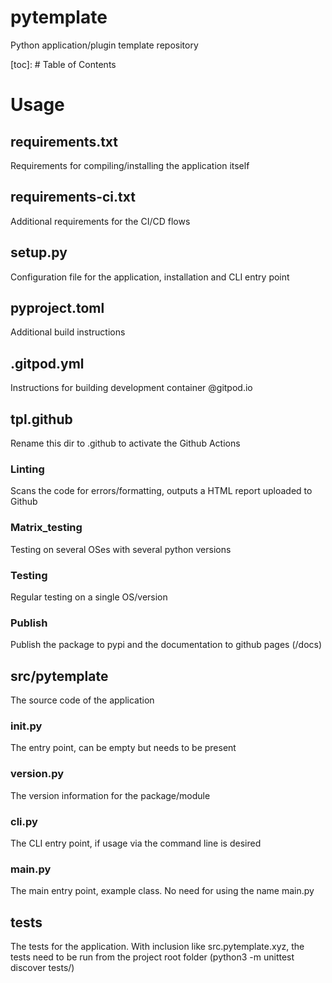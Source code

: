 # pytemplate
Python application/plugin template repository

[toc]: # Table of Contents

# Usage
## requirements.txt
Requirements for compiling/installing the application itself

## requirements-ci.txt
Additional requirements for the CI/CD flows

## setup.py
Configuration file for the application, installation and CLI entry point

## pyproject.toml
Additional build instructions

## .gitpod.yml
Instructions for building development container @gitpod.io

## tpl.github
Rename this dir to .github to activate the Github Actions

### Linting
Scans the code for errors/formatting, outputs a HTML report uploaded to Github

### Matrix_testing
Testing on several OSes with several python versions

### Testing
Regular testing on a single OS/version

### Publish
Publish the package to pypi and the documentation to github pages (/docs)

## src/pytemplate
The source code of the application

### __init__.py
The entry point, can be empty but needs to be present

### __version__.py
The version information for the package/module

### cli.py
The CLI entry point, if usage via the command line is desired

### main.py
The main entry point, example class. No need for using the name main.py

## tests
The tests for the application. With inclusion like src.pytemplate.xyz, the tests need to be run from the project root folder (python3 -m unittest discover tests/)